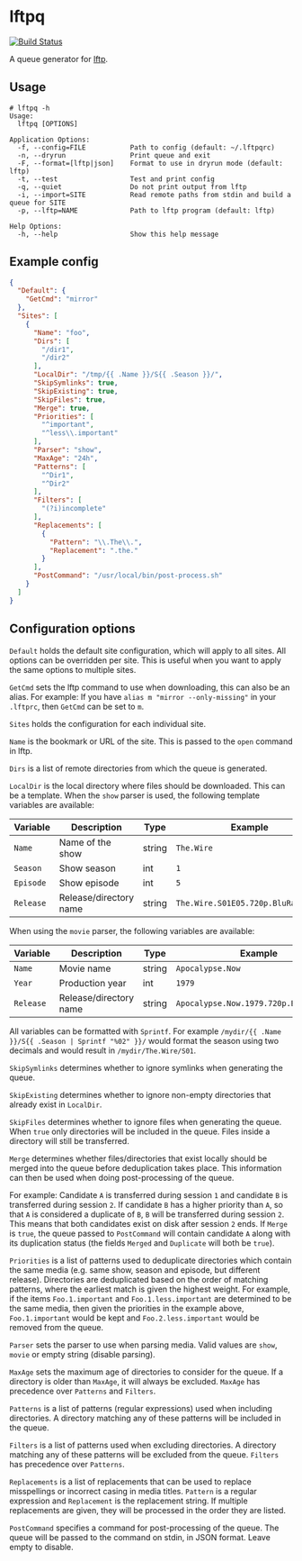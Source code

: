# lftpq

[![Build Status](https://travis-ci.org/mpolden/lftpq.svg)](https://travis-ci.org/mpolden/lftpq)

A queue generator for [lftp](https://lftp.yar.ru).

## Usage

```
# lftpq -h
Usage:
  lftpq [OPTIONS]

Application Options:
  -f, --config=FILE           Path to config (default: ~/.lftpqrc)
  -n, --dryrun                Print queue and exit
  -F, --format=[lftp|json]    Format to use in dryrun mode (default: lftp)
  -t, --test                  Test and print config
  -q, --quiet                 Do not print output from lftp
  -i, --import=SITE           Read remote paths from stdin and build a queue for SITE
  -p, --lftp=NAME             Path to lftp program (default: lftp)

Help Options:
  -h, --help                  Show this help message
```

## Example config

```json
{
  "Default": {
    "GetCmd": "mirror"
  },
  "Sites": [
    {
      "Name": "foo",
      "Dirs": [
        "/dir1",
        "/dir2"
      ],
      "LocalDir": "/tmp/{{ .Name }}/S{{ .Season }}/",
      "SkipSymlinks": true,
      "SkipExisting": true,
      "SkipFiles": true,
      "Merge": true,
      "Priorities": [
        "^important",
        "^less\\.important"
      ],
      "Parser": "show",
      "MaxAge": "24h",
      "Patterns": [
        "^Dir1",
        "^Dir2"
      ],
      "Filters": [
        "(?i)incomplete"
      ],
      "Replacements": [
        {
          "Pattern": "\\.The\\.",
          "Replacement": ".the."
        }
      ],
      "PostCommand": "/usr/local/bin/post-process.sh"
    }
  ]
}
```

## Configuration options

`Default` holds the default site configuration, which will apply to all sites.
All options can be overridden per site. This is useful when you want to apply
the same options to multiple sites.

`GetCmd` sets the lftp command to use when downloading, this can also be an
alias. For example: If you have `alias m "mirror --only-missing"` in your
`.lftprc`, then `GetCmd` can be set to `m`.

`Sites` holds the configuration for each individual site.

`Name` is the bookmark or URL of the site. This is passed to the `open` command in lftp.

`Dirs` is a list of remote directories from which the queue is generated.

`LocalDir` is the local directory where files should be downloaded. This can be
a template. When the `show` parser is used, the following template variables are
available:

Variable  | Description            | Type   | Example
--------- | -----------------------|------- | -------
`Name`    | Name of the show       | string | `The.Wire`
`Season`  | Show season            | int    | `1`
`Episode` | Show episode           | int    | `5`
`Release` | Release/directory name | string | `The.Wire.S01E05.720p.BluRay.X264`

When using the `movie` parser, the following variables are available:

Variable  | Description            | Type   | Example
--------- | -----------------------| -------| -------
`Name`    | Movie name             | string | `Apocalypse.Now`
`Year`    | Production year        | int    | `1979`
`Release` | Release/directory name | string | `Apocalypse.Now.1979.720p.BluRay.X264`

All variables can be formatted with `Sprintf`. For example `/mydir/{{ .Name
}}/S{{ .Season | Sprintf "%02" }}/` would format the season using two decimals
and would result in `/mydir/The.Wire/S01`.

`SkipSymlinks` determines whether to ignore symlinks when generating the queue.

`SkipExisting` determines whether to ignore non-empty directories that already
exist in `LocalDir`.

`SkipFiles` determines whether to ignore files when generating the queue. When
`true` only directories will be included in the queue. Files inside a directory
will still be transferred.

`Merge` determines whether files/directories that exist locally should be merged
into the queue before deduplication takes place. This information can then be
used when doing post-processing of the queue.

For example: Candidate `A` is transferred during session `1` and candidate `B`
is transferred during session `2`. If candidate `B` has a higher priority than
`A`, so that `A` is considered a duplicate of `B`, `B` will be transferred
during session `2`. This means that both candidates exist on disk after session
`2` ends. If `Merge` is `true`, the queue passed to `PostCommand` will contain
candidate `A` along with its duplication status (the fields `Merged` and
`Duplicate` will both be `true`).

`Priorities` is a list of patterns used to deduplicate directories which contain
the same media (e.g. same show, season and episode, but different release).
Directories are deduplicated based on the order of matching patterns, where the
earliest match is given the highest weight. For example, if the items
`Foo.1.important` and `Foo.1.less.important` are determined to be the same
media, then given the priorities in the example above, `Foo.1.important` would
be kept and `Foo.2.less.important` would be removed from the queue.

`Parser` sets the parser to use when parsing media. Valid values are `show`,
`movie` or empty string (disable parsing).

`MaxAge` sets the maximum age of directories to consider for the queue. If a
directory is older than `MaxAge`, it will always be excluded. `MaxAge` has
precedence over `Patterns` and `Filters`.

`Patterns` is a list of patterns (regular expressions) used when including
directories. A directory matching any of these patterns will be included in the
queue.

`Filters` is a list of patterns used when excluding directories. A directory
matching any of these patterns will be excluded from the queue. `Filters` has
precedence over `Patterns`.

`Replacements` is a list of replacements that can be used to replace
misspellings or incorrect casing in media titles. `Pattern` is a regular
expression and `Replacement` is the replacement string. If multiple replacements
are given, they will be processed in the order they are listed.

`PostCommand` specifies a command for post-processing of the queue. The queue
will be passed to the command on stdin, in JSON format. Leave empty to disable.
